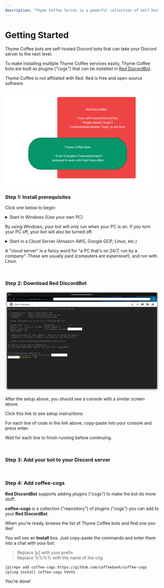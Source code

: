 ```yaml
---
description: "Thyme Coffee Series is a powerful collection of self-hosted, open-source Discord bots. Add the Coffee Series repo to your Red DiscordBot."
---
```


# Getting Started

Thyme Coffee bots are self-hosted Discord bots that can take your Discord server to the next level.

To make installing multiple Thyme Coffee services easily, Thyme Coffee bots are built as plugins ("cogs") that can be installed in [Red DiscordBot](https://github.com/Cog-Creators/Red-DiscordBot#readme).

<div class="text-sm">Thyme Coffee is not affiliated with Red. Red is free and open source software.</div>

![Red DiscordBot is a free, self-hosted Discord bot that is plugin-based ("cogs") and allows you to install/enable/disable "cogs" at any time. Thyme Coffee bots are a set of plugins ("repository/repo") designed to work with Red DiscordBot.](./what-is-thyme.png)


### Step 1: Install prerequisites

Click one below to begin:

<details class="py-2">
<summary class="px-4 cursor-pointer">
  <span class="font-bold px-4 pb-1">Start in Windows (Use your own PC)</span>
  <p>By using Windows, your bot will only run when your PC is on. If you turn your PC off, your bot will also be turned off.</p>
</summary>
<blockquote markdown=1>

To get started, set up WSL2 with the walkthrough below:

<br>

<VueFrame to="https://www.youtube.com/embed/5EgV91-f1co?start=0&end=249&version=3&autoplay=0&modestBranding=1&rel=0&showinfo=0" />

<br>

```
When the video ends, move to Step 2 below.
The screens should look similar.
```

</blockquote>
</details>

<details class="py-2">
<summary class="px-4 cursor-pointer">
  <span class="font-bold px-4 pb-1">Start in a Cloud Server (Amazon AWS, Google GCP, Linux, etc.)</span>
  <p>A "cloud server" is a fancy word for "a PC that's on 24/7, run by a company". These are usually paid (computers are expensive!), and run with Linux.</p>
</summary>
<blockquote markdown=1>

This guide will focus on a cloud server with a generous free plan: Google Cloud Platform (GCP).

<br>

Here is how to set up Google Cloud Platform:

<br>

<VueFrame to="https://www.youtube.com/embed/-6u1NHKgqao?start=0&end=345&version=3&autoplay=0&modestBranding=1&rel=0&showinfo=0" />

<br>

```
3:21
Use e2-micro instead. The f1-micro instance no longer exists.
https://cloud.google.com/free/docs/gcp-free-tier/#compute

4:09
Choose Ubuntu 2204

4:21
Change the disk to "Standard persistent disk"
Change the storage to 30 GB
These will stay within the Free tier limits
```

</blockquote>
</details>

<br>

### Step 2: Download Red DiscordBot

![gcp-ssh.png](./gcp-ssh.png)

After the setup above, you should see a console with a similar screen above.

Click this link to see setup instructions:

<VueButton to="https://docs.discord.red/en/stable/install_guides/ubuntu-2204.html" body="Installing Red DiscordBot" />

For each line of code in the link above, copy-paste into your console and press enter.

Wait for each line to finish running before continuing.

<br>

### Step 3: Add your bot to your Discord server

<VueButton to="https://docs.discord.red/en/stable/getting_started.html" body="Getting Started" class="mt-2" />

<br>

### Step 4: Add coffee-cogs

**Red DiscordBot** supports adding plugins ("cogs") to make the bot do more stuff.

**coffee-cogs** is a collection ("repository") of plugins ("cogs") you can add to your **Red DiscordBot**.

When you're ready, browse the list of Thyme Coffee bots and find one you like!

You will see an **Install** box. Just copy-paste the commands and enter them into a chat with your bot:

> Replace [p] with your prefix  
> Replace %%%% with the name of the cog
```
[p]repo add coffee-cogs https://github.com/coffeebank/coffee-cogs
[p]cog install coffee-cogs %%%%%
```

You're done!
